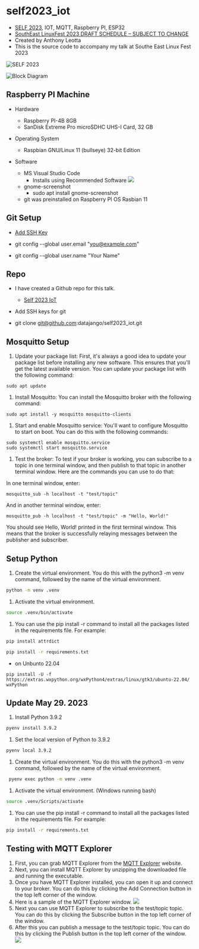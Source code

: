 # self2023_iot
- [SELF 2023](https://southeastlinuxfest.org/), IOT, MQTT, Raspberry PI, ESP32
- [SouthEast LinuxFest 2023 DRAFT SCHEDULE – SUBJECT TO CHANGE](https://drive.google.com/file/d/1Ncb9qsIFZWCa1sbq_RDgqzSwXE24Gy0t/edit)
- Created by Anthony Leotta
- This is the source code to accompany my talk at Southe East Linux Fest 2023

![SELF 2023](./images/SELF2023_June_9_2023.png)


![Block Diagram](./NOTES/block-diagram.jpg)

## Raspberry PI Machine


- Hardware
    - Raspberry PI-4B 8GB
    - SanDisk Extreme Pro microSDHC UHS-I Card, 32 GB

- Operating System
    - Raspbian GNU/Linux 11 (bullseye) 32-bit Edition

- Software
    - MS Visual Studio Code
        - Installs using Recommended Software ![](./images/Screenshot-from%202023-05-22-11-48-34.png)
    - gnome-screenshot
        - sudo apt install gnome-screenshot
    - git was preinstalled on Raspberry PI OS Rasbian 11

## Git Setup

- [Add SSH Key](https://docs.github.com/en/authentication/connecting-to-github-with-ssh/generating-a-new-ssh-key-and-adding-it-to-the-ssh-agent)

- git config --global user.email "you@example.com"
- git config --global user.name "Your Name"


## Repo

- I have created a Github repo for this talk.
    - [Self 2023 IoT](https://github.com/datajango/self2023_iot)

- Add SSH keys for git

- git clone git@github.com:datajango/self2023_iot.git

## Mosquitto Setup

1. Update your package list: First, it's always a good idea to update your package list before installing any new software. This ensures that you'll get the latest available version. You can update your package list with the following command:

```
sudo apt update
```

1. Install Mosquitto: You can install the Mosquitto broker with the following command:
```
sudo apt install -y mosquitto mosquitto-clients
```

1. Start and enable Mosquitto service: You'll want to configure Mosquitto to start on boot. You can do this with the following commands:

```
sudo systemctl enable mosquitto.service
sudo systemctl start mosquitto.service
```

1. Test the broker: To test if your broker is working, you can subscribe to a topic in one terminal window, and then publish to that topic in another terminal window. Here are the commands you can use to do that:

In one terminal window, enter:
```
mosquitto_sub -h localhost -t "test/topic"
```
And in another terminal window, enter:
```
mosquitto_pub -h localhost -t "test/topic" -m "Hello, World!"
```
You should see Hello, World! printed in the first terminal window. This means that the broker is successfully relaying messages between the publisher and subscriber.

## Setup Python


1. Create the virtual environment. You do this with the python3 -m venv command, followed by the name of the virtual environment. 
```bash
python -m venv .venv
```
1. Activate the virtual environment. 
```bash
source .venv/bin/activate
```
1. You can use the pip install -r command to install all the packages listed in the requirements file. For example:
```bash
pip install attrdict

pip install -r requirements.txt
```
- on Unbunto 22.04
```
pip install -U -f https://extras.wxpython.org/wxPython4/extras/linux/gtk3/ubuntu-22.04/ wxPython
```

## Update May 29. 2023

1. Install Python 3.9.2
```bash
pyenv install 3.9.2
```

1. Set the local version of Python to 3.9.2
```bash
pyenv local 3.9.2
```

1. Create the virtual environment. You do this with the python3 -m venv command, followed by the name of the virtual environment. 
```bash
 pyenv exec python -m venv .venv
```

1. Activate the virtual environment. 
(Windows running bash)
```bash
source .venv/Scripts/activate
```

1. You can use the pip install -r command to install all the packages listed in the requirements file. For example:
```bash
pip install -r requirements.txt
```

## Testing with MQTT Explorer

1. First, you can grab MQTT Explorer from the [MQTT Explorer](https://mqtt-explorer.com/) website.
1. Next, you can install MQTT Explorer by unzipping the downloaded file and running the executable.
1. Once you have MQTT Explorer installed, you can open it up and connect to your broker. You can do this by clicking the Add Connection button in the top left corner of the window.
1. Here is a sample of the MQTT Explorer window.
![](./images/mqt_explorer_mqtt_connection.png)
1. Next you can use MQTT Explorer to subscribe to the test/topic topic. You can do this by clicking the Subscribe button in the top left corner of the window.
1. After this you can publish a message to the test/topic topic. You can do this by clicking the Publish button in the top left corner of the window.
![](./images/mqtt_explorer_publishing_a_test_message.png)
